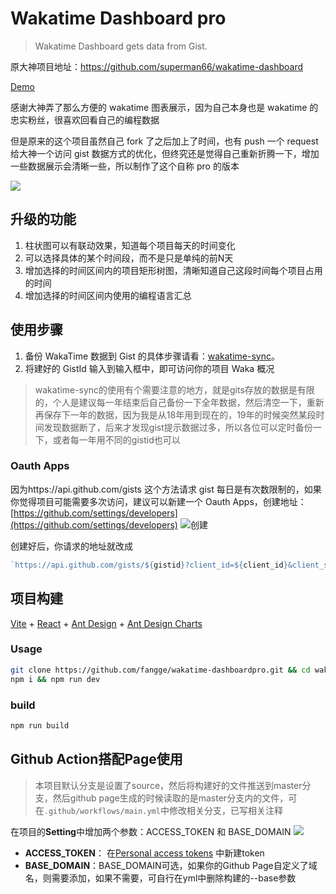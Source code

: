 # Wakatime Dashboard pro

> Wakatime Dashboard gets data from Gist.

原大神项目地址：https://github.com/superman66/wakatime-dashboard

[Demo](https://wakatime.mrfangge.com/)

感谢大神弄了那么方便的 wakatime 图表展示，因为自己本身也是 wakatime 的忠实粉丝，很喜欢回看自己的编程数据

但是原来的这个项目虽然自己 fork 了之后加上了时间，也有 push 一个 request 给大神一个访问 gist 数据方式的优化，但终究还是觉得自己重新折腾一下，增加一些数据展示会清晰一些，所以制作了这个自称 pro 的版本

![](https://diy-assets.msstatic.com/mrfangge/dashborad.png)

## 升级的功能
1. 柱状图可以有联动效果，知道每个项目每天的时间变化
2. 可以选择具体的某个时间段，而不是只是单纯的前N天
3. 增加选择的时间区间内的项目矩形树图，清晰知道自己这段时间每个项目占用的时间
4. 增加选择的时间区间内使用的编程语言汇总

## 使用步骤

1. 备份 WakaTime 数据到 Gist 的具体步骤请看：[wakatime-sync](https://github.com/superman66/wakatime-sync)。
2. 将建好的 GistId 输入到输入框中，即可访问你的项目 Waka 概况

> wakatime-sync的使用有个需要注意的地方，就是gits存放的数据是有限的，个人是建议每一年结束后自己备份一下全年数据，然后清空一下，重新再保存下一年的数据，因为我是从18年用到现在的，19年的时候突然某段时间发现数据断了，后来才发现gist提示数据过多，所以各位可以定时备份一下，或者每一年用不同的gistid也可以

### Oauth Apps

因为https://api.github.com/gists 这个方法请求 gist 每日是有次数限制的，如果你觉得项目可能需要多次访问，建议可以新建一个 Oauth Apps，创建地址：[https://github.com/settings/developers](https://github.com/settings/developers)
![创建](https://diy-assets.msstatic.com/mrfangge/sce.png)

创建好后，你请求的地址就改成

```javascript
`https://api.github.com/gists/${gistid}?client_id=${client_id}&client_secret={$client_secret}`;
```

## 项目构建

[Vite](https://cn.vitejs.dev/) + [React](https://zh-hans.reactjs.org/) + [Ant Design](https://ant.design/index-cn) + [Ant Design Charts](https://charts.ant.design/)

### Usage

```bash
git clone https://github.com/fangge/wakatime-dashboardpro.git && cd wakatime-dashboardv2
npm i && npm run dev
```

### build

```bash
npm run build
```

## Github Action搭配Page使用
> 本项目默认分支是设置了source，然后将构建好的文件推送到master分支，然后github page生成的时候读取的是master分支内的文件，可在``.github/workflows/main.yml``中修改相关分支，已写相关注释

在项目的**Setting**中增加两个参数：ACCESS_TOKEN 和 BASE_DOMAIN
![](https://diy-assets.msstatic.com/mrfangge/sc2.jpg)
- **ACCESS_TOKEN**： 在[Personal access tokens](https://github.com/settings/tokens) 中新建token
- **BASE_DOMAIN**：BASE_DOMAIN可选，如果你的Github Page自定义了域名，则需要添加，如果不需要，可自行在yml中删除构建的--base参数
